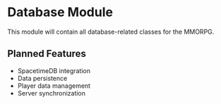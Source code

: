 # Database Module

This module will contain all database-related classes for the MMORPG.

## Planned Features

- SpacetimeDB integration
- Data persistence
- Player data management
- Server synchronization
